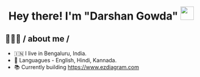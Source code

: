 <h1 align="center">Hey there! I'm "Darshan Gowda" <img src="https://media.giphy.com/media/hvRJCLFzcasrR4ia7z/giphy.gif" width="35"></h1>

## 👨🏻‍💻 / about me /

- 🇮🇳 I live in Bengaluru, India.
- 💬 Languagues - English, Hindi, Kannada.
- 📚 Currently building https://www.ezdiagram.com
